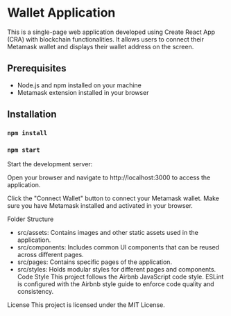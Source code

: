 # Wallet Application

This is a single-page web application developed using Create React App (CRA) with blockchain functionalities. It allows users to connect their Metamask wallet and displays their wallet address on the screen.

## Prerequisites

- Node.js and npm installed on your machine
- Metamask extension installed in your browser

## Installation

### `npm install`
### `npm start`
Start the development server:

Open your browser and navigate to http://localhost:3000 to access the application.

Click the "Connect Wallet" button to connect your Metamask wallet. Make sure you have Metamask installed and activated in your browser.

Folder Structure
- src/assets: Contains images and other static assets used in the application.
- src/components: Includes common UI components that can be reused across different pages.
- src/pages: Contains specific pages of the application.
- src/styles: Holds modular styles for different pages and components.
Code Style
This project follows the Airbnb JavaScript code style. ESLint is configured with the Airbnb style guide to enforce code quality and consistency.

License
This project is licensed under the MIT License.

